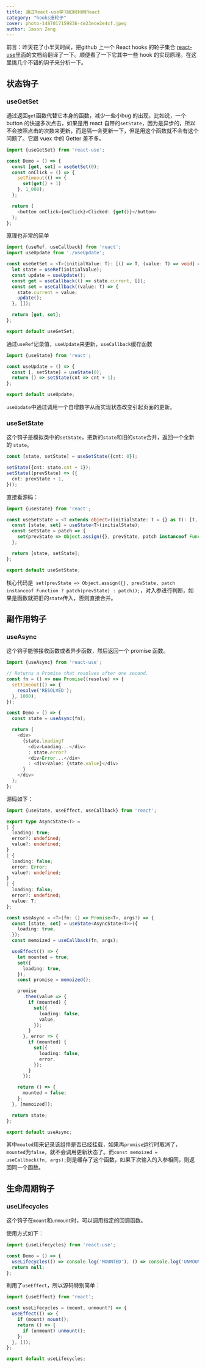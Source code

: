 ```yaml
---
title: 通过React-use学习如何利用React
category: "hooks造轮子"
cover: photo-1487017159836-4e23ece2e4cf.jpeg
author: Jason Zeng
---
```


前言：昨天花了小半天时间，把github 上一个 React hooks 的轮子集合 [react-use](https://github.com/streamich/react-use)里面的文档给翻译了一下。顺便看了一下它其中一些 hook 的实现原理。在这里挑几个不错的钩子来分析一下。

## 状态钩子

### useGetSet

通过返回`get`函数代替它本身的函数，减少一些小bug 的出现，比如说，一个 button 的快速多次点击，如果是用 react 自带的`setState`，因为是异步的，所以不会按照点击的次数来更新，而是隔一会更新一下，但是用这个函数就不会有这个问题了。它跟 vuex 中的 Getter 差不多。

```typescript
import {useGetSet} from 'react-use';

const Demo = () => {
  const [get, set] = useGetSet(0);
  const onClick = () => {
    setTimeout(() => {
      set(get() + 1)
    }, 1_000);
  };

  return (
    <button onClick={onClick}>Clicked: {get()}</button>
  );
};
```

原理也非常的简单

```typescript
import {useRef, useCallback} from 'react';
import useUpdate from './useUpdate';

const useGetSet = <T>(initialValue: T): [() => T, (value: T) => void] => {
  let state = useRef(initialValue);
  const update = useUpdate();
  const get = useCallback(() => state.current, []);
  const set = useCallback((value: T) => {
    state.current = value;
    update();
  }, []);

  return [get, set];
};

export default useGetSet;
```

通过`useRef`记录值，`useUpdate`来更新，`useCallback`缓存函数

```typescript
import {useState} from 'react';

const useUpdate = () => {
  const [, setState] = useState(0);
  return () => setState(cnt => cnt + 1);
};

export default useUpdate;

```

`useUpdate`中通过调用一个自增数字从而实现状态改变引起页面的更新。

### useSetState

这个钩子是模拟类中的`setState`，把新的`state`和旧的`state`合并，返回一个全新的 `state`。

```typescript
const [state, setState] = useSetState({cnt: 0});

setState({cnt: state.cnt + 1});
setState((prevState) => ({
  cnt: prevState + 1,
}));
```

直接看源码：

```typescript
import {useState} from 'react';

const useSetState = <T extends object>(initialState: T = {} as T): [T, (patch: Partial<T> | Function) => void]=> {
  const [state, set] = useState<T>(initialState);
  const setState = patch => {
    set(prevState => Object.assign({}, prevState, patch instanceof Function ? patch(prevState) : patch));
  };

  return [state, setState];
};

export default useSetState;
```

核心代码是` set(prevState => Object.assign({}, prevState, patch instanceof Function ? patch(prevState) : patch));`，对入参进行判断，如果是函数就把旧的`state`传入，否则直接合并。

## 副作用钩子

### useAsync

这个钩子能够接收函数或者异步函数，然后返回一个 promise 函数。

```typescript
import {useAsync} from 'react-use';

// Returns a Promise that resolves after one second.
const fn = () => new Promise((resolve) => {
  setTimeout(() => {
    resolve('RESOLVED');
  }, 1000);
});

const Demo = () => {
  const state = useAsync(fn);

  return (
    <div>
      {state.loading?
        <div>Loading...</div>
        : state.error?
        <div>Error...</div>
        : <div>Value: {state.value}</div>
      }
    </div>
  );
};
```

源码如下：

```typescript
import {useState, useEffect, useCallback} from 'react';

export type AsyncState<T> =
| {
  loading: true;
  error?: undefined;
  value?: undefined;
}
| {
  loading: false;
  error: Error;
  value?: undefined;
}
| {
  loading: false;
  error?: undefined;
  value: T;
};

const useAsync = <T>(fn: () => Promise<T>, args?) => {
  const [state, set] = useState<AsyncState<T>>({
    loading: true,
  });
  const memoized = useCallback(fn, args);

  useEffect(() => {
    let mounted = true;
    set({
      loading: true,
    });
    const promise = memoized();

    promise
      .then(value => {
        if (mounted) {
          set({
            loading: false,
            value,
          });
        }
      }, error => {
        if (mounted) {
          set({
            loading: false,
            error,
          });
        }
      });

    return () => {
      mounted = false;
    };
  }, [memoized]);

  return state;
};

export default useAsync;
```

 其中`mouted`用来记录该组件是否已经挂载，如果再`promise`运行时取消了，`mounted`为`false`，就不会调用更新状态了。而`const memoized = useCallback(fn, args);`则是缓存了这个函数，如果下次输入的入参相同，则返回同一个函数。

## 生命周期钩子

### useLifecycles

这个钩子在`mount`和`unmount`时，可以调用指定的回调函数。

使用方式如下：

```typescript
import {useLifecycles} from 'react-use';

const Demo = () => {
  useLifecycles(() => console.log('MOUNTED'), () => console.log('UNMOUNTED'));
  return null;
};
```

利用了`useEffect`，所以源码特别简单：

```typescript
import {useEffect} from 'react';

const useLifecycles = (mount, unmount?) => {
  useEffect(() => {
    if (mount) mount();
    return () => {
      if (unmount) unmount();
    };
  }, []);
};

export default useLifecycles;
```


